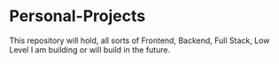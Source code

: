 # Personal-Projects
This repository will hold, all sorts of Frontend, Backend, Full Stack, Low Level I am building or will build in the future.
